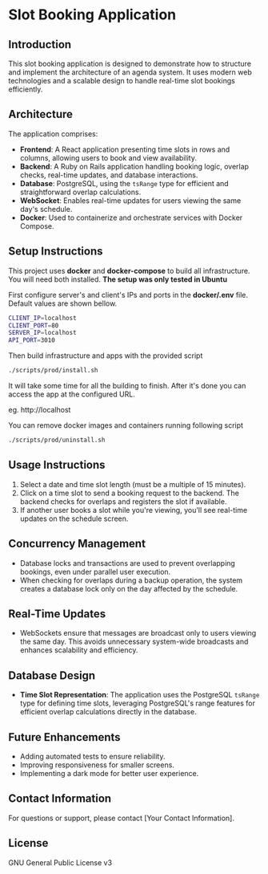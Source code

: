 
# Slot Booking Application

## Introduction
This slot booking application is designed to demonstrate how to structure and implement the architecture of an agenda system. It uses modern web technologies and a scalable design to handle real-time slot bookings efficiently.

## Architecture
The application comprises:
- **Frontend**: A React application presenting time slots in rows and columns, allowing users to book and view availability.
- **Backend**: A Ruby on Rails application handling booking logic, overlap checks, real-time updates, and database interactions.
- **Database**: PostgreSQL, using the `tsRange` type for efficient and straightforward overlap calculations.
- **WebSocket**: Enables real-time updates for users viewing the same day's schedule.
- **Docker**: Used to containerize and orchestrate services with Docker Compose.

## Setup Instructions
This project uses **docker** and **docker-compose** to build all infrastructure. You will need both installed.
**The setup was only tested in Ubuntu**

First configure server's and client's IPs and ports in the **docker/.env** file. Default values are shown bellow.

```bash
CLIENT_IP=localhost
CLIENT_PORT=80
SERVER_IP=localhost
API_PORT=3010
```

Then build infrastructure and apps with the provided script 

```bash
./scripts/prod/install.sh
```

It will take some time for all the building to finish. After it's done you can access the app at the configured URL. 

eg. http://localhost 

You can remove docker images and containers running following script

```bash
./scripts/prod/uninstall.sh
```

## Usage Instructions
1. Select a date and time slot length (must be a multiple of 15 minutes).
2. Click on a time slot to send a booking request to the backend. The backend checks for overlaps and registers the slot if available.
3. If another user books a slot while you're viewing, you'll see real-time updates on the schedule screen.

## Concurrency Management
- Database locks and transactions are used to prevent overlapping bookings, even under parallel user execution.
- When checking for overlaps during a backup operation, the system creates a database lock only on the day affected by the schedule.

## Real-Time Updates
- WebSockets ensure that messages are broadcast only to users viewing the same day. This avoids unnecessary system-wide broadcasts and enhances scalability and efficiency.

## Database Design
- **Time Slot Representation**: The application uses the PostgreSQL `tsRange` type for defining time slots, leveraging PostgreSQL's range features for efficient overlap calculations directly in the database.

## Future Enhancements
- Adding automated tests to ensure reliability.
- Improving responsiveness for smaller screens.
- Implementing a dark mode for better user experience.

## Contact Information
For questions or support, please contact [Your Contact Information].

## License
GNU General Public License v3
